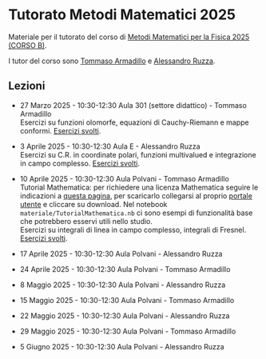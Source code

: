 # Tutorato Metodi Matematici 2025

Materiale per il tutorato del corso di [Metodi Matematici per la Fisica 2025 (CORSO B)](https://www.unimi.it/it/corsi/insegnamenti-dei-corsi-di-laurea/2025/metodi-matematici-della-fisica). 

I tutor del corso sono [Tommaso Armadillo](mailto:tommaso.armadillo@unimi.it) e [Alessandro Ruzza](mailto:alessandro.ruzza@unimi.it). 

## Lezioni
- 27 Marzo 2025 - 10:30-12:30 Aula 301 (settore didattico) - Tommaso Armadillo \
Esercizi su funzioni olomorfe, equazioni di Cauchy-Riemann e mappe conformi. [Esercizi svolti](materiale/27_3_25.pdf).

- 3 Aprile 2025 - 10:30-12:30 Aula E - Alessandro Ruzza \
Esercizi su C.R. in coordinate polari, funzioni multivalued e integrazione in campo complesso. [Esercizi svolti](materiale/03_4_25.pdf).

- 10 Aprile 2025 - 10:30-12:30 Aula Polvani - Tommaso Armadillo \
Tutorial Mathematica: per richiedere una licenza Mathematica seguire le indicazioni a [questa pagina](https://work.unimi.it/servizi/servizi_tec/132244.htm), per scaricarlo collegarsi al proprio [portale utente](user.wolfram.com) e cliccare su download. Nel notebook `materiale/TutorialMathematica.nb` ci sono esempi di funzionalità base che potrebbero esservi utili nello studio. \
Esercizi su integrali di linea in campo complesso, integrali di Fresnel. [Esercizi svolti](materiale/10_4_25.pdf).

- 17 Aprile 2025 - 10:30-12:30 Aula Polvani - Alessandro Ruzza 

- 24 Aprile 2025 - 10:30-12:30 Aula Polvani - Tommaso Armadillo 

- 8 Maggio 2025 - 10:30-12:30 Aula Polvani - Alessandro Ruzza 

- 15 Maggio 2025 - 10:30-12:30 Aula Polvani - Tommaso Armadillo 

- 22 Maggio 2025 - 10:30-12:30 Aula Polvani - Alessandro Ruzza 

- 29 Maggio 2025 - 10:30-12:30 Aula Polvani - Tommaso Armadillo 

- 5 Giugno 2025 - 10:30-12:30 Aula Polvani - Alessandro Ruzza 
